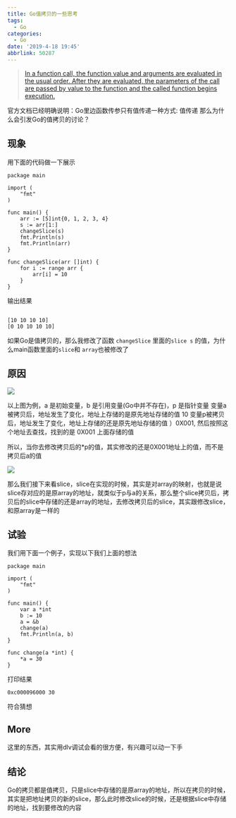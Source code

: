 ```yaml
---
title: Go值拷贝的一些思考
tags:
  - Go
categories:
  - Go
date: '2019-4-18 19:45'
abbrlink: 50287
---
```


> [In a function call, the function value and arguments are evaluated in the usual order. After they are evaluated, the parameters of the call are passed by value to the function and the called function begins execution.](文档地址：https://golang.org/ref/spec#Calls)

官方文档已经明确说明：Go里边函数传参只有值传递一种方式: 值传递
那么为什么会引发Go的值拷贝的讨论？
<!-- more -->
## 现象
用下面的代码做一下展示
~~~
package main

import (
	"fmt"
)

func main() {
	arr := [5]int{0, 1, 2, 3, 4}
	s := arr[1:]
	changeSlice(s)
	fmt.Println(s)
	fmt.Println(arr)
}

func changeSlice(arr []int) {
	for i := range arr {
		arr[i] = 10
	}
}
~~~
输出结果

~~~

[10 10 10 10]
[0 10 10 10 10]
~~~
如果Go是值拷贝的，那么我修改了函数 `changeSlice` 里面的`slice s` 的值，为什么main函数里面的`slice`和 `array`也被修改了

## 原因
![](https://github-1253518569.cos.ap-shanghai.myqcloud.com/address.jpg)

以上图为例，a 是初始变量，b 是引用变量(Go中并不存在)，p 是指针变量
变量a被拷贝后，地址发生了变化，地址上存储的是原先地址存储的值 10
变量p被拷贝后，地址发生了变化，地址上存储的还是原先地址存储的值 ）0X001, 然后按照这个地址去查找，找到的是 0X001 上面存储的值

所以，当你去修改拷贝后的*p的值，其实修改的还是0X001地址上的值，而不是 拷贝后a的值

![](https://github-1253518569.cos.ap-shanghai.myqcloud.com/slice-array.jpg)

那么我们接下来看slice，slice在实现的时候，其实是对array的映射，也就是说slice存对应的是原array的地址，就类似于p与a的关系，那么整个slice拷贝后，拷贝后的slice中存储的还是array的地址，去修改拷贝后的slice，其实跟修改slice，和原array是一样的

## 试验
我们用下面一个例子，实现以下我们上面的想法
~~~
package main

import (
	"fmt"
)

func main() {
	var a *int
	b := 10
	a = &b
	change(a)
	fmt.Println(a, b)
}

func change(a *int) {
	*a = 30
}
~~~
打印结果
~~~
0xc000096000 30
~~~
符合猜想

## More
这里的东西，其实用dlv调试会看的很方便，有兴趣可以动一下手

## 结论
Go的拷贝都是值拷贝，只是slice中存储的是原array的地址，所以在拷贝的时候，其实是把地址拷贝的新的slice，那么此时修改slice的时候，还是根据slice中存储的地址，找到要修改的内容